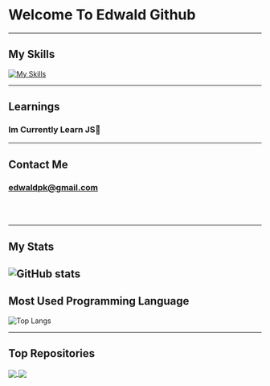 

# Welcome To Edwald Github
                                                        
--------

## My Skills


[![My Skills](https://skills.thijs.gg/icons?i=js,css,html)](https://skills.thijs.gg) 

--------
## Learnings

### Im Currently Learn JS🎉

--------

## Contact Me

### edwaldpk@gmail.com
<br>
<br>

--------

## My Stats

![GitHub stats](https://github-readme-stats.vercel.app/api?username=edwaldkeeley&show_icons=true&theme=radical) 
--------

## Most Used Programming Language

![Top Langs](https://github-readme-stats.vercel.app/api/top-langs/?username=edwaldkeeley&layout=compact&theme=radical)

--------
## Top Repositories

<a href="https://github.com/edwaldkeeley/Samurai-game-FINISHED">
  <img align="center" src="https://github-readme-stats.vercel.app/api/pin/?username=edwaldkeeley&repo=Samurai-game-FINISHED&theme=radical" />
</a>

<a href="https://github.com/edwaldkeeley/bankist-app">
  <img align="center" src="https://github-readme-stats.vercel.app/api/pin/?username=edwaldkeeley&repo=bankist-app&theme=radical" />
</a>

